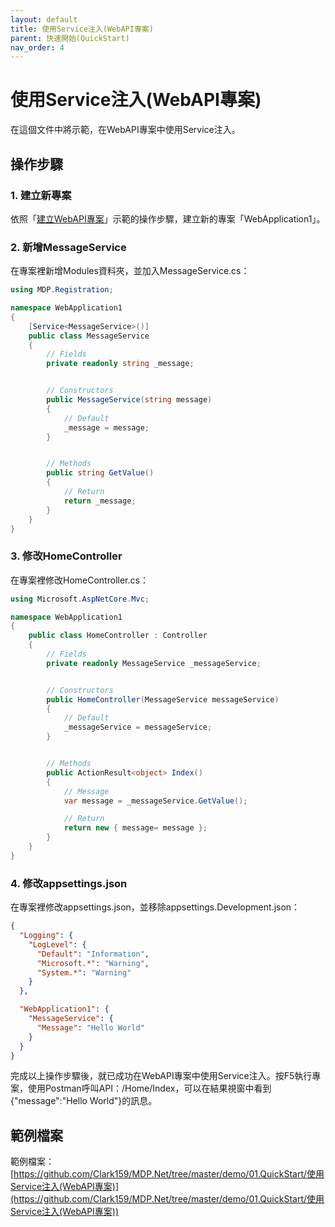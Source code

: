 ```yaml
---
layout: default
title: 使用Service注入(WebAPI專案)
parent: 快速開始(QuickStart)
nav_order: 4
---
```


# 使用Service注入(WebAPI專案)

在這個文件中將示範，在WebAPI專案中使用Service注入。

## 操作步驟

### 1. 建立新專案

依照「[建立WebAPI專案](../建立WebAPI專案/建立WebAPI專案.html)」示範的操作步驟，建立新的專案「WebApplication1」。

### 2. 新增MessageService

在專案裡新增Modules資料夾，並加入MessageService.cs：

```csharp
using MDP.Registration;

namespace WebApplication1
{
    [Service<MessageService>()]
    public class MessageService
    {
        // Fields
        private readonly string _message;


        // Constructors
        public MessageService(string message)
        {
            // Default
            _message = message;
        }


        // Methods
        public string GetValue()
        {
            // Return
            return _message;
        }
    }
}
```

### 3. 修改HomeController

在專案裡修改HomeController.cs：

```csharp
using Microsoft.AspNetCore.Mvc;

namespace WebApplication1
{
    public class HomeController : Controller
    {
        // Fields
        private readonly MessageService _messageService;


        // Constructors
        public HomeController(MessageService messageService)
        {
            // Default
            _messageService = messageService;
        }


        // Methods
        public ActionResult<object> Index()
        {
            // Message
            var message = _messageService.GetValue();

            // Return
            return new { message= message };
        }
    }
}
```

### 4. 修改appsettings.json

在專案裡修改appsettings.json，並移除appsettings.Development.json：

```json
{
  "Logging": {
    "LogLevel": {
      "Default": "Information",
      "Microsoft.*": "Warning",
      "System.*": "Warning"
    }
  },

  "WebApplication1": {
    "MessageService": {
      "Message": "Hello World"
    }
  }
}
```

完成以上操作步驟後，就已成功在WebAPI專案中使用Service注入。按F5執行專案，使用Postman呼叫API：/Home/Index，可以在結果視窗中看到{"message":"Hello World"}的訊息。

## 範例檔案

範例檔案：[https://github.com/Clark159/MDP.Net/tree/master/demo/01.QuickStart/使用Service注入(WebAPI專案)](https://github.com/Clark159/MDP.Net/tree/master/demo/01.QuickStart/使用Service注入(WebAPI專案))
